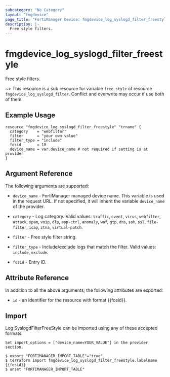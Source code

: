 ```yaml
---
subcategory: "No Category"
layout: "fmgdevice"
page_title: "FortiManager Device: fmgdevice_log_syslogd_filter_freestyle"
description: |-
  Free style filters.
---
```


# fmgdevice_log_syslogd_filter_freestyle
Free style filters.

~> This resource is a sub resource for variable `free_style` of resource `fmgdevice_log_syslogd_filter`. Conflict and overwrite may occur if use both of them.



## Example Usage

```hcl
resource "fmgdevice_log_syslogd_filter_freestyle" "trname" {
  category    = "webfilter"
  filter      = "your own value"
  filter_type = "include"
  fosid       = 10
  device_name = var.device_name # not required if setting is at provider
}
```

## Argument Reference


The following arguments are supported:

* `device_name` - FortiManager managed device name. This variable is used in the request URL. If not specified, it will inherit the variable `device_name` of the provider.

* `category` - Log category. Valid values: `traffic`, `event`, `virus`, `webfilter`, `attack`, `spam`, `voip`, `dlp`, `app-ctrl`, `anomaly`, `waf`, `gtp`, `dns`, `ssh`, `ssl`, `file-filter`, `icap`, `ztna`, `virtual-patch`.

* `filter` - Free style filter string.
* `filter_type` - Include/exclude logs that match the filter. Valid values: `include`, `exclude`.

* `fosid` - Entry ID.


## Attribute Reference

In addition to all the above arguments, the following attributes are exported:
* `id` - an identifier for the resource with format {{fosid}}.

## Import

Log SyslogdFilterFreeStyle can be imported using any of these accepted formats:
```
Set import_options = ["device_name=YOUR_VALUE"] in the provider section.

$ export "FORTIMANAGER_IMPORT_TABLE"="true"
$ terraform import fmgdevice_log_syslogd_filter_freestyle.labelname {{fosid}}
$ unset "FORTIMANAGER_IMPORT_TABLE"
```

